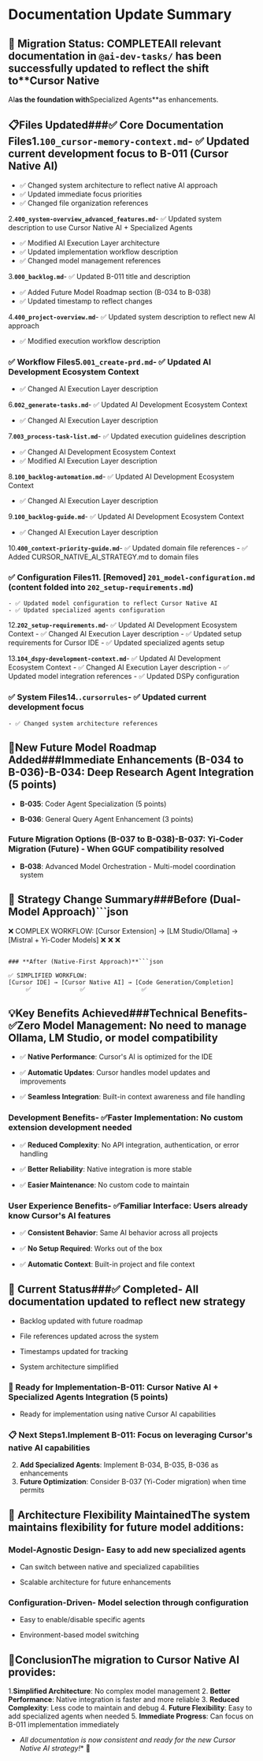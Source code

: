 <!-- CONTEXT_REFERENCE: 400_context-priority-guide.md -->
<!-- MODULE_REFERENCE: 400_deployment-environment-guide.md -->
<!-- MODULE_REFERENCE: 400_migration-upgrade-guide.md -->
<!-- MODULE_REFERENCE: docs/100_ai-development-ecosystem.md -->

# Documentation Update Summary

## 🎯 **Migration Status: COMPLETE**All relevant documentation in `@ai-dev-tasks/` has been successfully updated to reflect the shift to**Cursor Native
AI**as the foundation with**Specialized Agents**as enhancements.

## 📋**Files Updated**###**✅ Core Documentation Files**1.**`100_cursor-memory-context.md`**- ✅ Updated current development focus to B-011 (Cursor Native AI)
  - ✅ Changed system architecture to reflect native AI approach
  - ✅ Updated immediate focus priorities
  - ✅ Changed file organization references

2.**`400_system-overview_advanced_features.md`**- ✅ Updated system description to use Cursor Native AI + Specialized Agents
  - ✅ Modified AI Execution Layer architecture
  - ✅ Updated implementation workflow description
  - ✅ Changed model management references

3.**`000_backlog.md`**- ✅ Updated B-011 title and description
  - ✅ Added Future Model Roadmap section (B-034 to B-038)
  - ✅ Updated timestamp to reflect changes

4.**`400_project-overview.md`**- ✅ Updated system description to reflect new AI approach
  - ✅ Modified execution workflow description

### **✅ Workflow Files**5.**`001_create-prd.md`**- ✅ Updated AI Development Ecosystem Context
  - ✅ Changed AI Execution Layer description

6.**`002_generate-tasks.md`**- ✅ Updated AI Development Ecosystem Context
  - ✅ Changed AI Execution Layer description

7.**`003_process-task-list.md`**- ✅ Updated execution guidelines description
  - ✅ Changed AI Development Ecosystem Context
  - ✅ Modified AI Execution Layer description

8.**`100_backlog-automation.md`**- ✅ Updated AI Development Ecosystem Context
  - ✅ Changed AI Execution Layer description

9.**`100_backlog-guide.md`**- ✅ Updated AI Development Ecosystem Context
  - ✅ Changed AI Execution Layer description

10.**`400_context-priority-guide.md`**- ✅ Updated domain file references
    - ✅ Added CURSOR_NATIVE_AI_STRATEGY.md to domain files

### **✅ Configuration Files**11. [Removed] `201_model-configuration.md` (content folded into `202_setup-requirements.md`)
    - ✅ Updated model configuration to reflect Cursor Native AI
    - ✅ Updated specialized agents configuration

12.**`202_setup-requirements.md`**- ✅ Updated AI Development Ecosystem Context
    - ✅ Changed AI Execution Layer description
    - ✅ Updated setup requirements for Cursor IDE
    - ✅ Updated specialized agents setup

13.**`104_dspy-development-context.md`**- ✅ Updated AI Development Ecosystem Context
    - ✅ Changed AI Execution Layer description
    - ✅ Updated model integration references
    - ✅ Updated DSPy configuration

### **✅ System Files**14.**`.cursorrules`**- ✅ Updated current development focus
    - ✅ Changed system architecture references

## 🚀**New Future Model Roadmap Added**###**Immediate Enhancements (B-034 to B-036)**-**B-034**: Deep Research Agent Integration (5 points)

- **B-035**: Coder Agent Specialization (5 points)

- **B-036**: General Query Agent Enhancement (3 points)

### **Future Migration Options (B-037 to B-038)**-**B-037**: Yi-Coder Migration (Future) - When GGUF compatibility resolved

- **B-038**: Advanced Model Orchestration - Multi-model coordination system

## 🔄 **Strategy Change Summary**###**Before (Dual-Model Approach)**```json

❌ COMPLEX WORKFLOW:
[Cursor Extension] → [LM Studio/Ollama] → [Mistral + Yi-Coder Models]
     ❌              ❌                    ❌

```

### **After (Native-First Approach)**```json

✅ SIMPLIFIED WORKFLOW:
[Cursor IDE] → [Cursor Native AI] → [Code Generation/Completion]
     ✅              ✅                ✅

```

## 💡**Key Benefits Achieved**###**Technical Benefits**- ✅**Zero Model Management**: No need to manage Ollama, LM Studio, or model compatibility

- ✅ **Native Performance**: Cursor's AI is optimized for the IDE

- ✅ **Automatic Updates**: Cursor handles model updates and improvements

- ✅ **Seamless Integration**: Built-in context awareness and file handling

### **Development Benefits**- ✅**Faster Implementation**: No custom extension development needed

- ✅ **Reduced Complexity**: No API integration, authentication, or error handling

- ✅ **Better Reliability**: Native integration is more stable

- ✅ **Easier Maintenance**: No custom code to maintain

### **User Experience Benefits**- ✅**Familiar Interface**: Users already know Cursor's AI features

- ✅ **Consistent Behavior**: Same AI behavior across all projects

- ✅ **No Setup Required**: Works out of the box

- ✅ **Automatic Context**: Built-in project and file context

## 🎯 **Current Status**###**✅ Completed**- All documentation updated to reflect new strategy

- Backlog updated with future roadmap

- File references updated across the system

- Timestamps updated for tracking

- System architecture simplified

### **🔄 Ready for Implementation**-**B-011**: Cursor Native AI + Specialized Agents Integration (5 points)

- Ready for implementation using native Cursor AI capabilities

### **📋 Next Steps**1.**Implement B-011**: Focus on leveraging Cursor's native AI capabilities
2. **Add Specialized Agents**: Implement B-034, B-035, B-036 as enhancements
3. **Future Optimization**: Consider B-037 (Yi-Coder migration) when time permits

## 🔧 **Architecture Flexibility Maintained**The system maintains flexibility for future model additions:

### **Model-Agnostic Design**- Easy to add new specialized agents

- Can switch between native and specialized capabilities

- Scalable architecture for future enhancements

### **Configuration-Driven**- Model selection through configuration

- Easy to enable/disable specific agents

- Environment-based model switching

## 🎉**Conclusion**The migration to Cursor Native AI provides:

1.**Simplified Architecture**: No complex model management
2. **Better Performance**: Native integration is faster and more reliable
3. **Reduced Complexity**: Less code to maintain and debug
4. **Future Flexibility**: Easy to add specialized agents when needed
5. **Immediate Progress**: Can focus on B-011 implementation immediately

- *All documentation is now consistent and ready for the new Cursor Native AI strategy!** 🚀
